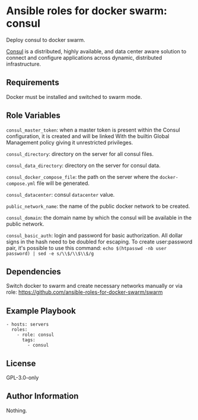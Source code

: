 Ansible roles for docker swarm: consul
=========

Deploy consul to docker swarm.

[Consul](https://github.com/hashicorp/consul) is a distributed, highly available, and data center aware solution to connect and configure applications across dynamic, distributed infrastructure.

Requirements
------------

Docker must be installed and switched to swarm mode.

Role Variables
--------------

`consul_master_token`: when a master token is present within the Consul configuration, it is created and will be linked With the builtin Global Management policy giving it unrestricted privileges.

`consul_directory`: directory on the server for all consul files.

`consul_data_directory`: directory on the server for consul data.

`consul_docker_compose_file`: the path on the server where the `docker-compose.yml` file will be generated.

`consul_datacenter`: consul `datacenter` value.

`public_network_name`: the name of the public docker network to be created.

`consul_domain`: the domain name by which the consul will be available in the public network.

`consul_basic_auth`: login and password for basic authorization. All dollar signs in the hash need to be doubled for escaping. To create user:password pair, it's possible to use this command: `echo $(htpasswd -nb user password) | sed -e s/\\$/\\$\\$/g`


Dependencies
------------

Switch docker to swarm and create necessary networks manually or via role:
https://github.com/ansible-roles-for-docker-swarm/swarm

Example Playbook
----------------

```
- hosts: servers
  roles:
    - role: consul
      tags:
        - consul
```

License
-------

GPL-3.0-only

Author Information
------------------

Nothing.
